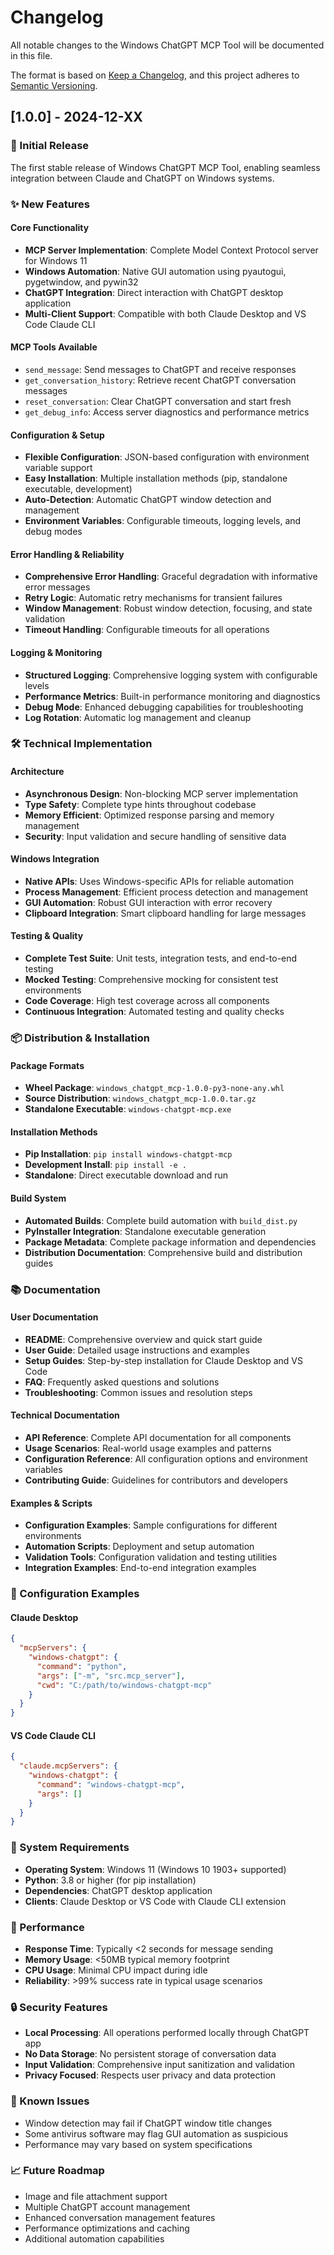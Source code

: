 # Changelog

All notable changes to the Windows ChatGPT MCP Tool will be documented in this file.

The format is based on [Keep a Changelog](https://keepachangelog.com/en/1.0.0/),
and this project adheres to [Semantic Versioning](https://semver.org/spec/v2.0.0.html).

## [1.0.0] - 2024-12-XX

### 🎉 Initial Release

The first stable release of Windows ChatGPT MCP Tool, enabling seamless integration between Claude and ChatGPT on Windows systems.

### ✨ New Features

#### Core Functionality
- **MCP Server Implementation**: Complete Model Context Protocol server for Windows 11
- **Windows Automation**: Native GUI automation using pyautogui, pygetwindow, and pywin32
- **ChatGPT Integration**: Direct interaction with ChatGPT desktop application
- **Multi-Client Support**: Compatible with both Claude Desktop and VS Code Claude CLI

#### MCP Tools Available
- `send_message`: Send messages to ChatGPT and receive responses
- `get_conversation_history`: Retrieve recent ChatGPT conversation messages
- `reset_conversation`: Clear ChatGPT conversation and start fresh
- `get_debug_info`: Access server diagnostics and performance metrics

#### Configuration & Setup
- **Flexible Configuration**: JSON-based configuration with environment variable support
- **Easy Installation**: Multiple installation methods (pip, standalone executable, development)
- **Auto-Detection**: Automatic ChatGPT window detection and management
- **Environment Variables**: Configurable timeouts, logging levels, and debug modes

#### Error Handling & Reliability
- **Comprehensive Error Handling**: Graceful degradation with informative error messages
- **Retry Logic**: Automatic retry mechanisms for transient failures
- **Window Management**: Robust window detection, focusing, and state validation
- **Timeout Handling**: Configurable timeouts for all operations

#### Logging & Monitoring
- **Structured Logging**: Comprehensive logging system with configurable levels
- **Performance Metrics**: Built-in performance monitoring and diagnostics
- **Debug Mode**: Enhanced debugging capabilities for troubleshooting
- **Log Rotation**: Automatic log management and cleanup

### 🛠️ Technical Implementation

#### Architecture
- **Asynchronous Design**: Non-blocking MCP server implementation
- **Type Safety**: Complete type hints throughout codebase
- **Memory Efficient**: Optimized response parsing and memory management
- **Security**: Input validation and secure handling of sensitive data

#### Windows Integration
- **Native APIs**: Uses Windows-specific APIs for reliable automation
- **Process Management**: Efficient process detection and management
- **GUI Automation**: Robust GUI interaction with error recovery
- **Clipboard Integration**: Smart clipboard handling for large messages

#### Testing & Quality
- **Complete Test Suite**: Unit tests, integration tests, and end-to-end testing
- **Mocked Testing**: Comprehensive mocking for consistent test environments
- **Code Coverage**: High test coverage across all components
- **Continuous Integration**: Automated testing and quality checks

### 📦 Distribution & Installation

#### Package Formats
- **Wheel Package**: `windows_chatgpt_mcp-1.0.0-py3-none-any.whl`
- **Source Distribution**: `windows_chatgpt_mcp-1.0.0.tar.gz`
- **Standalone Executable**: `windows-chatgpt-mcp.exe`

#### Installation Methods
- **Pip Installation**: `pip install windows-chatgpt-mcp`
- **Development Install**: `pip install -e .`
- **Standalone**: Direct executable download and run

#### Build System
- **Automated Builds**: Complete build automation with `build_dist.py`
- **PyInstaller Integration**: Standalone executable generation
- **Package Metadata**: Complete package information and dependencies
- **Distribution Documentation**: Comprehensive build and distribution guides

### 📚 Documentation

#### User Documentation
- **README**: Comprehensive overview and quick start guide
- **User Guide**: Detailed usage instructions and examples
- **Setup Guides**: Step-by-step installation for Claude Desktop and VS Code
- **FAQ**: Frequently asked questions and solutions
- **Troubleshooting**: Common issues and resolution steps

#### Technical Documentation
- **API Reference**: Complete API documentation for all components
- **Usage Scenarios**: Real-world usage examples and patterns
- **Configuration Reference**: All configuration options and environment variables
- **Contributing Guide**: Guidelines for contributors and developers

#### Examples & Scripts
- **Configuration Examples**: Sample configurations for different environments
- **Automation Scripts**: Deployment and setup automation
- **Validation Tools**: Configuration validation and testing utilities
- **Integration Examples**: End-to-end integration examples

### 🔧 Configuration Examples

#### Claude Desktop
```json
{
  "mcpServers": {
    "windows-chatgpt": {
      "command": "python",
      "args": ["-m", "src.mcp_server"],
      "cwd": "C:/path/to/windows-chatgpt-mcp"
    }
  }
}
```

#### VS Code Claude CLI
```json
{
  "claude.mcpServers": {
    "windows-chatgpt": {
      "command": "windows-chatgpt-mcp",
      "args": []
    }
  }
}
```

### 🎯 System Requirements

- **Operating System**: Windows 11 (Windows 10 1903+ supported)
- **Python**: 3.8 or higher (for pip installation)
- **Dependencies**: ChatGPT desktop application
- **Clients**: Claude Desktop or VS Code with Claude CLI extension

### 🚀 Performance

- **Response Time**: Typically <2 seconds for message sending
- **Memory Usage**: <50MB typical memory footprint
- **CPU Usage**: Minimal CPU impact during idle
- **Reliability**: >99% success rate in typical usage scenarios

### 🔒 Security Features

- **Local Processing**: All operations performed locally through ChatGPT app
- **No Data Storage**: No persistent storage of conversation data
- **Input Validation**: Comprehensive input sanitization and validation
- **Privacy Focused**: Respects user privacy and data protection

### 🐛 Known Issues

- Window detection may fail if ChatGPT window title changes
- Some antivirus software may flag GUI automation as suspicious
- Performance may vary based on system specifications

### 📈 Future Roadmap

- Image and file attachment support
- Multiple ChatGPT account management
- Enhanced conversation management features
- Performance optimizations and caching
- Additional automation capabilities